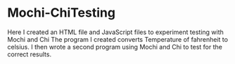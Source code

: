 # Mochi-ChiTesting

Here I created an HTML file and JavaScript files to experiment testing with Mochi and Chi
The program I created converts Temperature of fahrenheit to celsius. I then wrote a second program using Mochi and Chi to test for the correct results.
